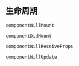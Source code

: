 ## 生命周期

```
componentWillMount

componentDidMount

componentWillReceiveProps

componentWillUpdate


```






